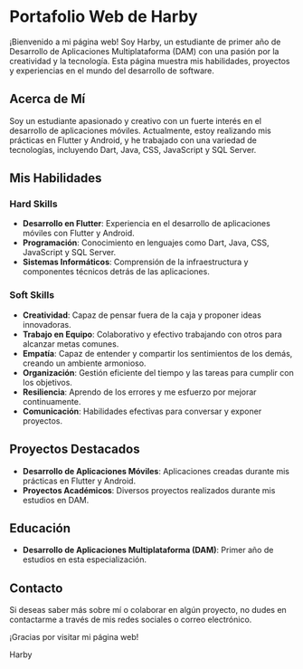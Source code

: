 # Portafolio Web de Harby

¡Bienvenido a mi página web! Soy Harby, un estudiante de primer año de Desarrollo de Aplicaciones Multiplataforma (DAM) con una pasión por la creatividad y la tecnología. Esta página muestra mis habilidades, proyectos y experiencias en el mundo del desarrollo de software.

## Acerca de Mí

Soy un estudiante apasionado y creativo con un fuerte interés en el desarrollo de aplicaciones móviles. Actualmente, estoy realizando mis prácticas en Flutter y Android, y he trabajado con una variedad de tecnologías, incluyendo Dart, Java, CSS, JavaScript y SQL Server.

## Mis Habilidades

### Hard Skills
- **Desarrollo en Flutter**: Experiencia en el desarrollo de aplicaciones móviles con Flutter y Android.
- **Programación**: Conocimiento en lenguajes como Dart, Java, CSS, JavaScript y SQL Server.
- **Sistemas Informáticos**: Comprensión de la infraestructura y componentes técnicos detrás de las aplicaciones.

### Soft Skills
- **Creatividad**: Capaz de pensar fuera de la caja y proponer ideas innovadoras.
- **Trabajo en Equipo**: Colaborativo y efectivo trabajando con otros para alcanzar metas comunes.
- **Empatía**: Capaz de entender y compartir los sentimientos de los demás, creando un ambiente armonioso.
- **Organización**: Gestión eficiente del tiempo y las tareas para cumplir con los objetivos.
- **Resiliencia**: Aprendo de los errores y me esfuerzo por mejorar continuamente.
- **Comunicación**: Habilidades efectivas para conversar y exponer proyectos.

## Proyectos Destacados

- **Desarrollo de Aplicaciones Móviles**: Aplicaciones creadas durante mis prácticas en Flutter y Android.
- **Proyectos Académicos**: Diversos proyectos realizados durante mis estudios en DAM.

## Educación

- **Desarrollo de Aplicaciones Multiplataforma (DAM)**: Primer año de estudios en esta especialización.

## Contacto

Si deseas saber más sobre mí o colaborar en algún proyecto, no dudes en contactarme a través de mis redes sociales o correo electrónico.

¡Gracias por visitar mi página web!

Harby
